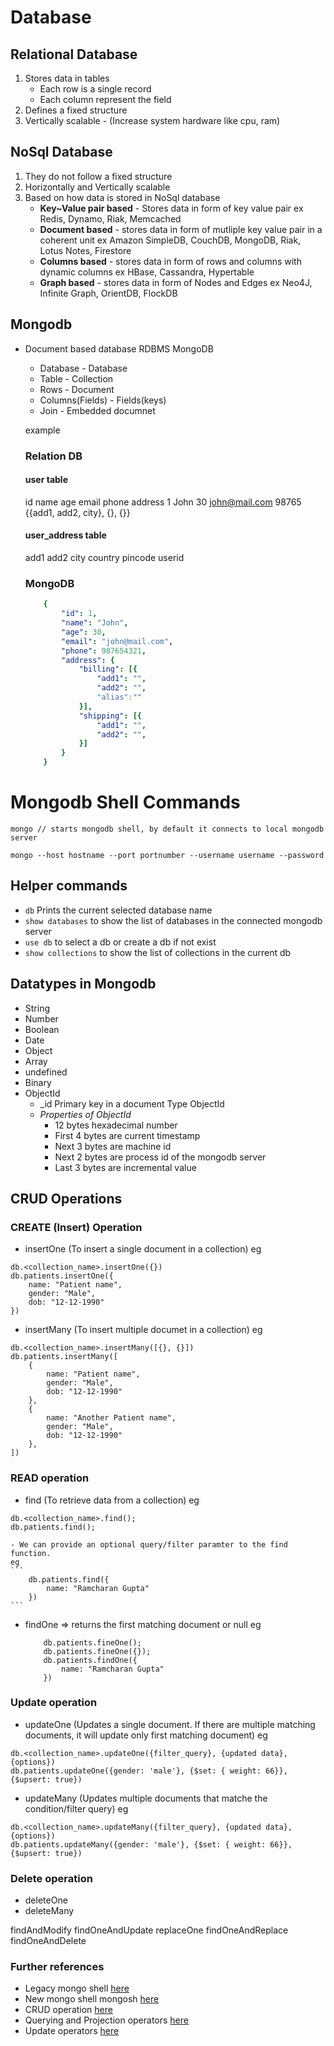 # Database
## Relational Database
1. Stores data in tables
    - Each row is a single record
    - Each column represent the field
2. Defines a fixed structure
3. Vertically scalable - (Increase system hardware like cpu, ram)

## NoSql Database
1. They do not follow a fixed structure
2. Horizontally and Vertically scalable
3. Based on how data is stored in NoSql database
    - **Key~Value pair based** - Stores data in form of key value pair
        ex Redis, Dynamo, Riak, Memcached
    - **Document based** - stores data in form of mutliple key value pair in a coherent unit
        ex Amazon SimpleDB, CouchDB, MongoDB, Riak, Lotus Notes, Firestore
    - **Columns based** - stores data in form of rows and columns with dynamic columns
        ex HBase, Cassandra, Hypertable
    - **Graph based** - stores data in form of Nodes and Edges
        ex Neo4J, Infinite Graph, OrientDB, FlockDB

## Mongodb
- Document based database
    RDBMS                   MongoDB
    - Database              - Database
    - Table                 - Collection
    - Rows                  - Document
    - Columns(Fields)       - Fields(keys)
    - Join                  - Embedded documnet

    example
    ### Relation DB
    #### user table
    id     name        age         email           phone        address
    1      John        30          john@mail.com   98765        {{add1, add2, city}, {}, {}}

    #### user_address table
    add1    add2    city    country     pincode     userid

    ### MongoDB
    ```yaml
        {
            "id": 1,
            "name": "John",
            "age": 30,
            "email": "john@mail.com",
            "phone": 987654321,
            "address": {
                "billing": [{
                    "add1": "",
                    "add2": "",
                    "alias":""
                }],
                "shipping": [{
                    "add1": "",
                    "add2": "",
                }]
            }
        }
    ```

# Mongodb Shell Commands
```terminal
mongo // starts mongodb shell, by default it connects to local mongodb server

mongo --host hostname --port portnumber --username username --password
```

## Helper commands
- `db` Prints the current selected database name
- `show databases` to show the list of databases in the connected mongodb server
- `use db` to select a db or create a db if not exist
- `show collections` to show the list of collections in the current db

## Datatypes in Mongodb
- String
- Number
- Boolean
- Date
- Object
- Array
- undefined
- Binary
- ObjectId
    - _id Primary key in a document Type ObjectId
    - *Properties of ObjectId*
        - 12 bytes hexadecimal number
        - First 4 bytes are current timestamp
        - Next 3 bytes are machine id
        - Next 2 bytes are process id of the mongodb server
        - Last 3 bytes are incremental value

## CRUD Operations
### CREATE (Insert) Operation
- insertOne (To insert a single document in a collection)
eg 
```
db.<collection_name>.insertOne({})
db.patients.insertOne({
    name: "Patient name",
    gender: "Male",
    dob: "12-12-1990"
})
```
- insertMany (To insert multiple documet in a collection)
eg
```
db.<collection_name>.insertMany([{}, {}])
db.patients.insertMany([
    {
        name: "Patient name",
        gender: "Male",
        dob: "12-12-1990"
    },
    {
        name: "Another Patient name",
        gender: "Male",
        dob: "12-12-1990"
    },
])
```

### READ operation
- find (To retrieve data from a collection)
eg
```
db.<collection_name>.find();
db.patients.find();
```

    - We can provide an optional query/filter paramter to the find function.
    eg
    ```
        db.patients.find({
            name: "Ramcharan Gupta"
        })
    ```
- findOne => returns the first matching document or null
    eg
    ```
        db.patients.fineOne();
        db.patients.fineOne({});
        db.patients.findOne({
            name: "Ramcharan Gupta"
        })
    ```

### Update operation
- updateOne (Updates a single document. If there are multiple matching documents, it will update only first matching document)
eg
```
db.<collection_name>.updateOne({filter_query}, {updated data}, {options})
db.patients.updateOne({gender: 'male'}, {$set: { weight: 66}}, {$upsert: true})
```
- updateMany (Updates multiple documents that matche the condition/filter query)
eg
```
db.<collection_name>.updateMany({filter_query}, {updated data}, {options})
db.patients.updateMany({gender: 'male'}, {$set: { weight: 66}}, {$upsert: true})
```

### Delete operation
- deleteOne
- deleteMany

findAndModify
findOneAndUpdate
replaceOne
findOneAndReplace
findOneAndDelete

### Further references
- Legacy mongo shell [here](https://docs.mongodb.com/manual/reference/program/mongo/)
- New mongo shell mongosh [here](https://docs.mongodb.com/mongodb-shell/)
- CRUD operation [here](https://docs.mongodb.com/manual/crud/)
- Querying and Projection operators [here](https://docs.mongodb.com/manual/reference/operator/query/)
- Update operators [here](https://docs.mongodb.com/manual/reference/operator/update/)